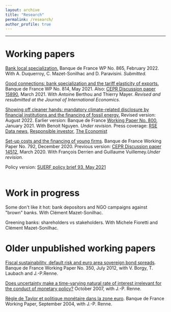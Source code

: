```yaml
---
layout: archive
title: "Research"
permalink: /research/
author_profile: true
---
```

---

Working papers
=================

<a href="https://publications.banque-france.fr/sites/default/files/medias/documents/wp865_0.pdf" target="_blank">Bank local specialization.</a> Banque de France WP No. 865, February 2022. With A. Duquerroy, C. Mazet-Sonilhac and D. Paravisini. <span style="font-style: italic;">Submitted.</span>

<a href="https://econpapers.repec.org/RePEc:cpr:ceprdp:15890" target="_blank">Good connections: bank specialization and the tariff elasticity of exports.</a> Banque de France WP No. 814, May 2021. Also: <a href="https://cepr.org/active/publications/discussion_papers/dp.php?dpno=15890" target="_blank">CEPR Discussion paper 15890</a>, March 2021. With Antoine Berthou and Thierry Mayer. <span style="font-style: italic;">Revised and resubmitted at the Journal of International Economics.</span>

<a href="https://papers.ssrn.com/sol3/papers.cfm?abstract_id=3733781" target="_blank">Showing off cleaner hands: mandatory climate-related disclosure by financial institutions and the financing of fossil energy.</a> Revised version: August 2022. Earlier version: Banque de France <a href="https://econpapers.repec.org/RePEc:bfr:banfra:800">Working Paper No. 800</a>, January 2021. With Benoit Nguyen. <span style="font-style: italic;">Under revision.</span>
Press coverage:
<a href="https://www.rsedatanews.net/article/article-finance-responsable-esg-isr-finance-durable--l-impact-de-l-article-173-sur-les-portefeuilles">RSE
Data news</a>, <a href="https://www.responsible-investor.com/articles/french-climate-disclosure-laws-effective-in-curbing-fossil-fuel-financing-says-central-bank-study">Responsible investor</a>, <a href="https://www.economist.com/business/2021/03/13/regulators-want-firms-to-own-up-to-climate-risks" target="_blank">The Economist</a>

<a href="https://econpapers.repec.org/RePEc:bfr:banfra:792" target="_blank">Set-up costs and the financing of young firms</a>. Banque de France Working Paper No. 792, December 2020. Previous version: <a href="https://econpapers.repec.org/RePEc:cpr:ceprdp:14512">CEPR Discussion
paper 14512</a>, March 2020. With François Derrien and Guillaume Vuillemey.<span style="font-style: italic;">Under revision.</span>
<div class='indent-after-br'>Policy version: <a href="https://www.suerf.org/suer-policy-brief/25303/set-up-costs-and-the-financing-of-young-firms" target="_blank">SUERF policy brief 93, May 2021</a></div><br>

Work in progress
======================

Some don't like it hot: bank depositors and NGO campaigns against "brown" banks. With Clément Mazet-Sonilhac.

Greening banks: shareholders vs stakeholders. With Michele Fioretti and Clément Mazet-Sonilhac.

Older unpublished working papers
===============================

<a href="http://econpapers.repec.org/RePEc:bfr:banfra:350">Fiscal sustainability, default risk and euro area sovereign bond spreads</a>. Banque de
France Working Paper No. 350, July 2012, with V. Borgy, T. Laubach and J.-P.Renne.

<a href="http://econpapers.repec.org/RePEc:bfr:banfra:175">Does uncertainty make a time-varying natural rate of interest irrelevant for the conduct of monetary
policy?</a> October 2007, with J.-P. Renne.

<a href="http://econpapers.repec.org/RePEc:bfr:banfra:117">Règle de Taylor et politique monétaire dans la zone euro</a>. Banque de France Working Paper, September 2004, with J.-P. Renne.

</div>
